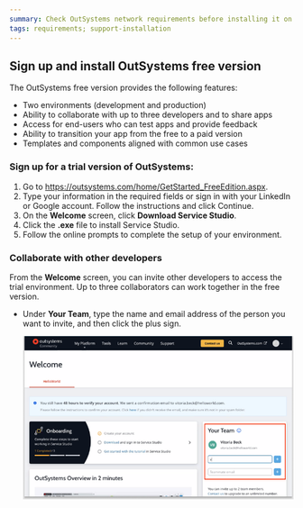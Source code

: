 ```yaml
---
summary: Check OutSystems network requirements before installing it on an environment.
tags: requirements; support-installation
---
```


## Sign up and install OutSystems free version

The OutSystems free version provides the following features:

* Two environments (development and production)
* Ability to collaborate with up to three developers and to share apps
* Access for end-users who can test apps and provide feedback
* Ability to transition your app from the free to a paid version
* Templates and components aligned with common use cases

### Sign up for a trial version of OutSystems:

1. Go to https://outsystems.com/home/GetStarted_FreeEdition.aspx. 
2. Type your information in the required fields or sign in with your LinkedIn or Google account. Follow the instructions and click Continue.
3. On the **Welcome** screen, click **Download Service Studio**. 
4. Click the **.exe** file to install Service Studio.
5. Follow the online prompts to complete the setup of your environment. 

### Collaborate with other developers
From the **Welcome** screen, you can invite other developers to access the trial environment. Up to three collaborators can work together in the free version.

* Under **Your Team**, type the name and email address of the person you want to invite, and then click the plus sign.

    ![](images/new-free-collaborate-invite.png)



